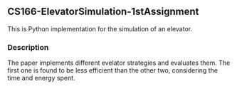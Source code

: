 ## CS166-ElevatorSimulation-1stAssignment
This is Python implementation for the simulation of an elevator.
### Description
The paper implements different evelator strategies and evaluates them. The first one is found to be less efficient than the other two, considering the time and energy spent. 
